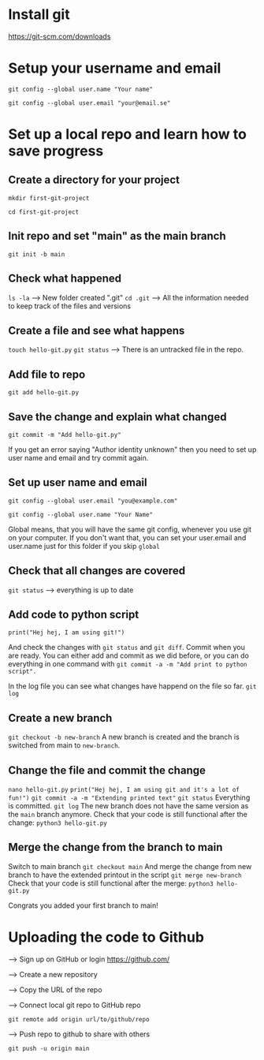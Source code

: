 # Install git 
https://git-scm.com/downloads

# Setup your username and email
`git config --global user.name "Your name"`

`git config --global user.email "your@email.se"`

# Set up a local repo and learn how to save progress

## Create a directory for your project
`mkdir first-git-project`

`cd first-git-project`

## Init repo and set "main" as the main branch
`git init -b main`

## Check what happened
`ls -la` 
--> New folder created ".git" 
`cd .git` 
--> All the information needed to keep track of the files and versions 

## Create a file and see what happens
`touch hello-git.py`
`git status`
--> There is an untracked file in the repo. 

## Add file to repo
`git add hello-git.py`

## Save the change and explain what changed
`git commit -m "Add hello-git.py"`

If you get an error saying "Author identity unknown" then you need to set up user name and email and try commit again.

## Set up user name and email
`git config --global user.email "you@example.com"`

`git config --global user.name "Your Name"`

Global means, that you will have the same git config, whenever you use git on your computer. If you don't want that, you can set your user.email and user.name just for this folder if you skip `global`

## Check that all changes are covered
`git status`
--> everything is up to date

## Add code to python script
`print("Hej hej, I am using git!")`

And check the changes with `git status` and `git diff`.
Commit when you are ready. You can either add and commit as we did before, or you can do everything in one command with 
`git commit -a -m "Add print to python script".`

In the log file you can see what changes have happend on the file so far. 
`git log`

## Create a new branch
`git checkout -b new-branch`
A new branch is created and the branch is switched from main to `new-branch`.

## Change the file and commit the change 
`nano hello-git.py`
`print("Hej hej, I am using git and it's a lot of fun!")`
`git commit -a -m "Extending printed text"`
`git status`
Everything is committed. 
`git log`
The new branch does not have the same version as the `main` branch anymore. 
Check that your code is still functional after the change:
`python3 hello-git.py`

## Merge the change from the branch to main
Switch to main branch
`git checkout main`
And merge the change from new branch to have the extended printout in the script
`git merge new-branch`
Check that your code is still functional after the merge:
`python3 hello-git.py`

Congrats you added your first branch to main!

# Uploading the code to Github
--> Sign up on GitHub or login
https://github.com/

--> Create a new repository

--> Copy the URL of the repo

--> Connect local git repo to GitHub repo

`git remote add origin url/to/github/repo`

--> Push repo to github to share with others

`git push -u origin main`
